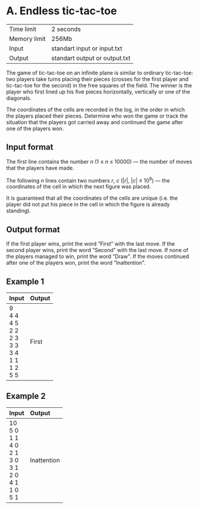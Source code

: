 # A. Endless tic-tac-toe
<table>
  <tr>
      <td>Time limit</td>
      <td>2 seconds</td>
  </tr>
  <tr>
      <td>Memory limit</td>
      <td>256Mb</td>
  </tr>
  <tr>
      <td>Input</td>
      <td>standart input or input.txt</td>
  </tr>
  <tr>
      <td>Output</td>
      <td>standart output or output.txt</td>
  </tr>
</table>

The game of tic-tac-toe on an infinite plane is similar to ordinary tic-tac-toe: two players take turns placing their pieces (crosses for the first player and 
tic-tac-toe for the second) in the free squares of the field. The winner is the player who first lined up his five pieces horizontally, vertically or one of the diagonals.  

The coordinates of the cells are recorded in the log, in the order in which the players placed their pieces. Determine who won the game or track the situation that the players 
got carried away and continued the game after one of the players won.

## Input format
The first line contains the number *n* (1 ≤ *n* ≤ 10000) — the number of moves that the players have made.  

The following *n* lines contain two numbers *r*, *c* (|*r*|, |*c*| ≤ 10<sup>9</sup>) — the coordinates of the cell in which the next figure was placed.  

It is guaranteed that all the coordinates of the cells are unique (i.e. the player did not put his piece in the cell in which the figure is already standing).

## Output format
If the first player wins, print the word ”First” with the last move. If the second player wins, print the word ”Second” with the last move. If none of the players managed 
to win, print the word ”Draw". If the moves continued after one of the players won, print the word ”Inattention".

## Example 1
<table>
  <thead>
    <tr>
      <th align= "left">Input</th>
      <th align= "left">Output</th>
    </tr>
  </thead>
  <tbody>
    <tr>
      <td>
        9</br>
        4 4</br>
        4 5</br>
        2 2</br>
        2 3</br>
        3 3</br>
        3 4</br>
        1 1</br>
        1 2</br>
        5 5
      </td>
      <td>
        First
	</br>
      </td>
    </tr>
  </tbody>
</table>

## Example 2
<table>
  <thead>
    <tr>
      <th align= "left">Input</th>
      <th align= "left">Output</th>
    </tr>
  </thead>
  <tbody>
    <tr>
      <td>
        10</br>
        5 0</br>
        1 1</br>
        4 0</br>
        2 1</br>
        3 0</br>
        3 1</br>
        2 0</br>
        4 1</br>
        1 0</br>
        5 1
      </td>
      <td>
        Inattention
	</br>
      </td>
    </tr>
  </tbody>
</table>

